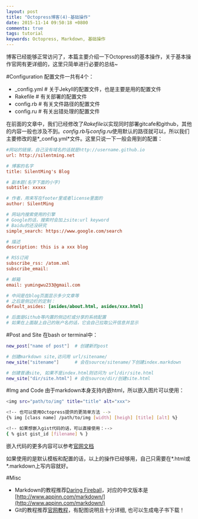 ```yaml
---
layout: post
title: "Octopress博客(4)-基础操作"
date: 2015-11-14 09:50:18 +0800
comments: true
tags: tutorial
keywords: Octopress, Markdown, 基础操作
---
```

博客已经能够正常访问了，本篇主要介绍一下Octopress的基本操作，关于基本操作官网有更详细的，这里只简单进行必要的总结~

#Configuration
配置文件一共有4个：

* _config.yml	# 关于Jekyll的配置文件，也是主要是用的配置文件
* Rakefile		# 有关部署的配置文件
* config.rb		# 有关文件路径的配置文件
* config.ru		# 有关出错处理的配置文件

在前面的文章中，我们已经修改了*Rakefile*以实现同时部署gitcafe和github，其他的内容一般也涉及不到。*config.rb*与*config.ru*使用默认的路径就可以，所以我们主要修改的是*_config.yml*文件。这里只说一下一般会用到的配置：

<!-- more -->

```cfg _config.yml
#网站的链接，自己没有域名的话就是http://username.github.io
url: http://silentming.net 

# 博客的名字
title: SilentMing's Blog

# 副本题(名字下面的小字)
subtitle: xxxxx

# 作者，用来写在footer里或者license里面的
author: SilentMing

# 网站内搜索使用的引擎
# Google的话，搜索时会加上site:url keyword
# Baidu的还没研究
simple_search: https://www.google.com/search

# 描述
description: this is a xxx blog

# RSS订阅
subscribe_rss: /atom.xml
subscribe_email: 

# 邮箱
email: yumingwu233@gmail.com

# 中间是在blog页面显示多少文章等
# 之后是侧边栏的定制：
default_asides: [asides/about.html, asides/xxx.html]

# 后面是Github等内置的侧边栏或分享的系统配置
# 如果在上面敲上自己的账户名的话，它会自己拉取公开信息并显示
```
#Post and Site
在bash or terminal中：
```sh
new_post["name of post"]  # 创建新的post

# 创建markdown site,访问用 url/sitename/
new_site["sitename"]	  # 会在source/sitename/下创建index.markdown

# 创建普通site, 如果不是index.html则访问为 url/dir/site.html
new_site["dir/site.html"] # 会在source/dir/创建site.html
```

#Img and Code
由于markdown本身支持内嵌html，所以嵌入图片可以使用：


```sh
<img src="path/to/img" title="title" alt="xxx">

<!-- 也可以使用Octopress提供的更简单方法 -->
{% img [class name] /path/to/img [width] [heigh] [title] [alt] %}

<!-- 如果想嵌入gist代码的话，可以直接使用：-->
{ % gist gist_id [filename] % }

```
嵌入代码的更多内容可以参考[官网文档](http://octopress.org/docs/plugins/codeblock/)

如果使用的是默认模板和配置的话，以上的操作已经够用，自己只需要在\*.html或\*.markdown上写内容就好。

#Misc
* Markdown的教程推荐[Daring Fireball](http://daringfireball.net/projects/markdown/syntax)，对应的中文版本是[http://www.appinn.com/markdown/](http://www.appinn.com/markdown/)
* Git的教程推荐[官网教程](http://git-scm.com/book/zh/v2)，有配图说明且十分详细, 也可以生成电子书下载！
